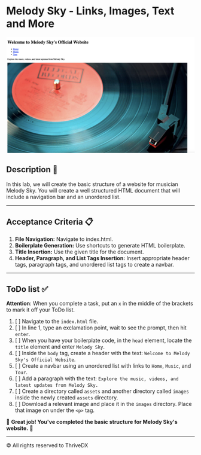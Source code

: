 # Melody Sky - Links, Images, Text and More

![Screenshot of the finished webpage](assets//images//complete.png)

## Description 📄
In this lab, we will create the basic structure of a website for musician Melody Sky. You will create a well structured HTML document that will include a navigation bar and an unordered list.

---

## Acceptance Criteria 📋
1. **File Navigation:** Navigate to index.html.
2. **Boilerplate Generation:** Use shortcuts to generate HTML boilerplate.
3. **Title Insertion:** Use the given title for the document.
4. **Header, Paragraph, and List Tags Insertion:** Insert appropriate header tags, paragraph tags, and unordered list tags to create a navbar.

---

## ToDo list ✅
**Attention**: When you complete a task, put an `x` in the middle of the brackets to mark it off your ToDo list.

1. [ ] Navigate to the `index.html` file.
2. [ ] In line 1, type an exclamation point, wait to see the prompt, then hit `enter`.
3. [ ] When you have your boilerplate code, in the `head` element, locate the `title` element and enter `Melody Sky`.
4. [ ] Inside the `body` tag, create a header with the text: `Welcome to Melody Sky's Official Website`.
5. [ ] Create a navbar using an unordered list with links to `Home`, `Music`, and `Tour`.
6. [ ] Add a paragraph with the text: `Explore the music, videos, and latest updates from Melody Sky.`
7. [ ] Create a directory called `assets` and another directory called `images` inside the newly created `assets` directory.
8. [ ] Download a relevant image and place it in the `images` directory. Place that image on under the `<p>` tag.


🎊 **Great job! You've completed the basic structure for Melody Sky's website.** 🎊

---
© All rights reserved to ThriveDX

